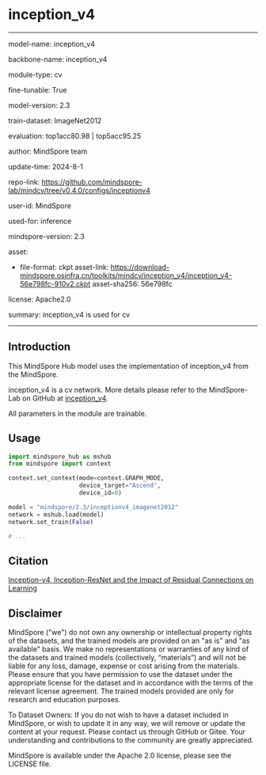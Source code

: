 # inception_v4

---

model-name: inception_v4

backbone-name: inception_v4

module-type: cv

fine-tunable: True

model-version: 2.3

train-dataset: ImageNet2012

evaluation: top1acc80.98 | top5acc95.25

author: MindSpore team

update-time: 2024-8-1

repo-link: <https://github.com/mindspore-lab/mindcv/tree/v0.4.0/configs/inceptionv4>

user-id: MindSpore

used-for: inference

mindspore-version: 2.3

asset:

-
    file-format: ckpt
    asset-link: <https://download-mindspore.osinfra.cn/toolkits/mindcv/inception_v4/inception_v4-56e798fc-910v2.ckpt>
    asset-sha256: 56e798fc

license: Apache2.0

summary: inception_v4 is used for cv

---

## Introduction

This MindSpore Hub model uses the implementation of inception_v4 from the MindSpore.

inception_v4 is a cv network. More details please refer to the MindSpore-Lab on GitHub at [inception_v4](https://github.com/mindspore-lab/mindcv/blob/v0.4.0/configs/inceptionv4/README.md).

All parameters in the module are trainable.

## Usage

```python
import mindspore_hub as mshub
from mindspore import context

context.set_context(mode=context.GRAPH_MODE,
                    device_target="Ascend",
                    device_id=0)

model = "mindspore/2.3/inceptionv4_imagenet2012"
network = mshub.load(model)
network.set_train(False)

# ...
```

## Citation

[Inception-v4, Inception-ResNet and the Impact of Residual Connections on Learning](https://arxiv.org/pdf/1602.07261.pdf)

## Disclaimer

MindSpore ("we") do not own any ownership or intellectual property rights of the datasets, and the trained models are provided on an "as is" and "as available" basis. We make no representations or warranties of any kind of the datasets and trained models (collectively, “materials”) and will not be liable for any loss, damage, expense or cost arising from the materials. Please ensure that you have permission to use the dataset under the appropriate license for the dataset and in accordance with the terms of the relevant license agreement. The trained models provided are only for research and education purposes.

To Dataset Owners: If you do not wish to have a dataset included in MindSpore, or wish to update it in any way, we will remove or update the content at your request. Please contact us through GitHub or Gitee. Your understanding and contributions to the community are greatly appreciated.

MindSpore is available under the Apache 2.0 license, please see the LICENSE file.
